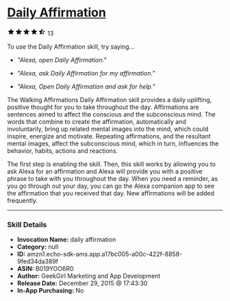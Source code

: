 # [Daily Affirmation](http://alexa.amazon.com/#skills/amzn1.echo-sdk-ams.app.a17bc005-a00c-422f-8858-9fed34da389f)
![4.7 stars](../../images/ic_star_black_18dp_1x.png)![4.7 stars](../../images/ic_star_black_18dp_1x.png)![4.7 stars](../../images/ic_star_black_18dp_1x.png)![4.7 stars](../../images/ic_star_black_18dp_1x.png)![4.7 stars](../../images/ic_star_half_black_18dp_1x.png) 13

To use the Daily Affirmation skill, try saying...

* *"Alexa, open Daily Affirmation."*

* *"Alexa, ask Daily Affirmation for my affirmation."*

* *"Alexa, Open Daily Affirmation and ask for help."*

The Walking Affirmations Daily Affirmation skill provides a daily uplifting, positive thought for you to take throughout the day. Affirmations are sentences aimed to affect the conscious and the subconscious mind. The words that combine to create the affirmation, automatically and involuntarily, bring up related mental images into the mind, which could inspire, energize and motivate. Repeating affirmations, and the resultant mental images, affect the subconscious mind, which in turn, influences the behavior, habits, actions and reactions.

The first step is enabling the skill. Then, this skill works by allowing you to ask Alexa for an affirmation and Alexa will provide you with a positive phrase to take with you throughout the day. When you need a reminder, as you go through out your day, you can go the Alexa companion app to see the affirmation that you received that day. New affirmations will be added frequently.

***

### Skill Details

* **Invocation Name:** daily affirmation
* **Category:** null
* **ID:** amzn1.echo-sdk-ams.app.a17bc005-a00c-422f-8858-9fed34da389f
* **ASIN:** B019YOO6R0
* **Author:** GeekGirl Marketing and App Development
* **Release Date:** December 29, 2015 @ 17:43:30
* **In-App Purchasing:** No
